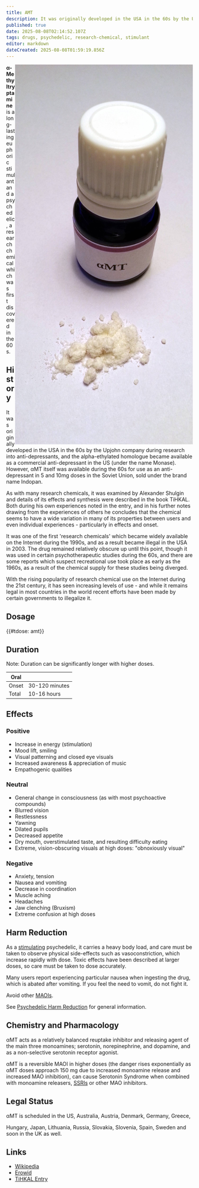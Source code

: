 ```yaml
---
title: AMT
description: It was originally developed in the USA in the 60s by the Upjohn company during research into anti-depressants, and the alpha-ethylated homologue became...
published: true
date: 2025-08-08T02:14:52.107Z
tags: drugs, psychedelic, research-chemical, stimulant
editor: markdown
dateCreated: 2025-08-08T01:59:19.856Z
---
```


<img src="amt.jpg" align="right">

**α-Methyltryptamine** is a long-lasting euphoric stimulant and a psychedelic, a research chemical which was first discovered in the 60s.

## History

It was originally developed in the USA in the 60s by the Upjohn company during research into anti-depressants, and the alpha-ethylated homologue became available as a commercial anti-depressant in the US (under the name Monase). However, αMT itself was available during the 60s for use as an anti-depressant in 5 and 10mg doses in the Soviet Union, sold under the brand name Indopan.

As with many research chemicals, it was examined by Alexander Shulgin and details of its effects and synthesis were described in the book TiHKAL. Both during his own experiences noted in the entry, and in his further notes drawing from the experiences of others he concludes that the chemical seems to have a wide variation in many of its properties between users and even individual experiences - particularly in effects and onset.

It was one of the first 'research chemicals' which became widely available on the Internet during the 1990s, and as a result became illegal in the USA in 2003. The drug remained relatively obscure up until this point, though it was used in certain psychotherapeutic studies during the 60s, and there are some reports which suspect recreational use took place as early as the 1960s, as a result of the chemical supply for these studies being diverged.

With the rising popularity of research chemical use on the Internet during the 21st century, it has seen increasing levels of use - and while it remains legal in most countries in the world recent efforts have been made by certain governments to illegalize it.

## Dosage

{{#tdose: amt}}

## Duration

Note: Duration can be significantly longer with higher doses.

| Oral |  |
|------|---|
| Onset | 30-120 minutes |
| Total | 10-16 hours |

## Effects

### Positive

* Increase in energy (stimulation)
* Mood lift, smiling
* Visual patterning and closed eye visuals
* Increased awareness & appreciation of music
* Empathogenic qualities

### Neutral

* General change in consciousness (as with most psychoactive compounds)
* Blurred vision
* Restlessness
* Yawning
* Dilated pupils
* Decreased appetite
* Dry mouth, overstimulated taste, and resulting difficulty eating
* Extreme, vision-obscuring visuals at high doses: "obnoxiously visual"

### Negative

* Anxiety, tension
* Nausea and vomiting
* Decrease in coordination
* Muscle aching
* Headaches
* Jaw clenching (Bruxism)
* Extreme confusion at high doses

## Harm Reduction

As a [stimulating](/en/stimulants) psychedelic, it carries a heavy body load, and care must be taken to observe physical side-effects such as vasoconstriction, which increase rapidly with dose. Toxic effects have been described at larger doses, so care must be taken to dose accurately.

Many users report experiencing particular nausea when ingesting the drug, which is abated after vomiting. If you feel the need to vomit, do not fight it.

Avoid other [MAOIs](http://www.erowid.org/chemicals/maois/maois_info3.shtml).

See [Psychedelic Harm Reduction](/en/psychedelics#harm-reduction) for general information.

## Chemistry and Pharmacology

αMT acts as a relatively balanced reuptake inhibitor and releasing agent of the main three monoamines; serotonin, norepinephrine, and dopamine, and as a non-selective serotonin receptor agonist.

αMT is a reversible MAOI in higher doses (the danger rises exponentially as αMT doses approach 150 mg due to increased monoamine release and increased MAO inhibition), can cause Serotonin Syndrome when combined with monoamine releasers, [SSRIs](/en/antidepressants#ssris) or other MAO inhibitors.

## Legal Status

αMT is scheduled in the US, Australia, Austria, Denmark, Germany, Greece,

Hungary, Japan, Lithuania, Russia, Slovakia, Slovenia, Spain, Sweden and soon in the UK as well.

## Links

* [Wikipedia](https://en.wikipedia.org/wiki/Alpha-Methyltryptamine)
* [Erowid](https://www.erowid.org/chemicals/amt/amt.shtml)
* [TiHKAL Entry](https://www.erowid.org/library/books_online/tihkal/tihkal48.shtml)